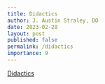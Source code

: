 ```yaml
---
title: Didactics
author: J. Austin Straley, DO
date: 2023-02-28
layout: post
published: false
permalink: /didactics
importance: 9
---
```


<!-- not built -->

[Didactics][1]

[1]: https://camcorg.sharepoint.com/:f:/r/sites/DPT_IAM_Internal_Medicine_Program_26296-Residents/Shared%20Documents/Residents/Lectures,%20Handouts%20%26%20Didactics?csf=1&web=1&e=6MfmTq 